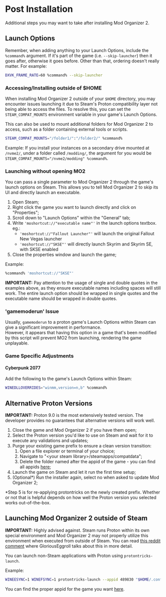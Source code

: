 # Post Installation

Additional steps you may want to take after installing Mod Organizer 2.

## Launch Options
Remember, when adding anything to your Launch Options, include the `%command%` argument. If it's part of the game (i.e. `--skip-launcher`) then it goes after, otherwise it goes before. Other than that, ordering doesn't really matter. For example:
```bash
DXVK_FRAME_RATE=60 %command% --skip-launcher
```

### Accessing/Installing outside of $HOME
When installing Mod Organizer 2 outside of your `$HOME` directory, you may encounter issues launching it due to Steam's Proton compatibility layer not being able to access the files. To resolve this, you can set the `STEAM_COMPAT_MOUNTS` environment variable in your game's Launch Options.

This can also be used to mount additional folders for Mod Organizer 2 to access, such as a folder containing external tools or scripts.

```bash
STEAM_COMPAT_MOUNTS="/folder1/":"/folder2/" %command%
```

Example:
If you install your instances on a secondary drive mounted at `/nvme2/`, under a folder called `/modding/`, the argument for you would be `STEAM_COMPAT_MOUNTS="/nvme2/modding" %command%`.

### Launching without opening MO2

You can pass a single parameter to Mod Organizer 2 through the game's launch options on Steam. This allows you to tell Mod Organizer 2 to skip its UI and directly launch an executable.

1. Open Steam;
2. Right click the game you want to launch directly and click on "Properties";
3. Scroll down to "Launch Options" within the "General" tab;
4. Write `'moshortcut://"executable name"'` in the launch options textbox. eg.:
   - `'moshortcut://"Fallout Launcher"'` will launch the original Fallout New Vegas launcher
   - `'moshortcut://"SKSE"'` will directly launch Skyrim and Skyrim SE, with SKSE enabled
5. Close the properties window and launch the game;

Example:
```bash
%command% 'moshortcut://"SKSE"'
```

**IMPORTANT:** Pay attention to the usage of single and double quotes in the examples above, as they ensure executable names including spaces will still work. The entire launch option should be wrapped in single quotes and the executable name should be wrapped in double quotes.

### 'gamemoderun' Issue
Usually, `gamemoderun` to a proton game's Launch Options within Steam can give a significant improvement in performance. </br>
However, it appears that having this option in a game that's been modified by this script will prevent MO2 from launching, rendering the game unplayable.

### Game Specific Adjustments

#### Cyberpunk 2077
Add the following to the game's Launch Options within Steam:</br>
```bash
WINEDLLOVERRIDES="winmm,version=n,b" %command%
```

## Alternative Proton Versions

**IMPORTANT:** Proton 9.0 is the most extensively tested version. The developer provides no guarantees that alternative versions will work well.
1. Close the game and Mod Organizer 2 if you have them open;
2. Select the Proton version you'd like to use on Steam and wait for it to execute any validations and updates;
3. Purge your existing game prefix to ensure a clean version transition:
	1. Open a file explorer or terminal of your choice;
	2. Navigate to "\<your steam library\>/steamapps/compatdata";
	3. Delete the folder named after the appid of the game - you can find all appids [here](gamesinfo);
4. Launch the game on Steam and let it run the first time setup;
5. (Optional\*) Run the installer again, select no when asked to update Mod Organizer 2;

\*Step 5 is for re-applying protontricks on the newly created prefix. Whether or not that is helpful depends on how well the Proton version you selected works out-of-the-box.

## Launching Mod Organizer 2 outside of Steam

**IMPORTANT:** Highly advised against. Steam runs Proton within its own special environment and Mod Organizer 2 may not properly utilize this environment when executed from outside of Steam. You can read [this reddit comment](https://www.reddit.com/r/linux_gaming/comments/k2kyjt/is_it_a_good_idea_to_use_proton_for_non_steam/gdxz70m/) where GloriousEggroll talks about this in more detail.

You can launch non-Steam applications with Proton using `protontricks-launch`.

Example:
```bash
WINEESYNC=1 WINEFSYNC=1 protontricks-launch --appid 489830 "$HOME/.config/modorganizer2/instances/skyrimspecialedition/modorganizer2/ModOrganizer.exe"
```

You can find the proper appid for the game you want [here](gamesinfo).
